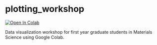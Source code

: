 # plotting_workshop

[![Open In Colab](https://colab.research.google.com/assets/colab-badge.svg)](https://colab.research.google.com/github/koysean/plotting_workshop/blob/main/Plotting_workshop_2021.ipynb)

Data visualization workshop for first year graduate students in Materials Science using Google Colab.
